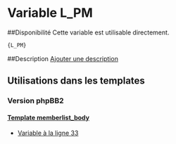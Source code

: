 # Variable L_PM

##Disponibilité
Cette variable est utilisable directement.

```html
{L_PM}
```

##Description
[Ajouter une description](https://fa-tvars.appspot.com/var/L_PM)

## Utilisations dans les templates

### Version phpBB2

#### [Template memberlist_body](subsilver/memberlist_body.md#readme)
* [Variable &agrave; la ligne 33](../subsilver/memberlist_body.tpl#L33)